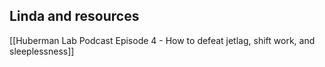 ## Linda and resources

[[Huberman Lab Podcast Episode 4 - How to defeat jetlag, shift work, and sleeplessness]]